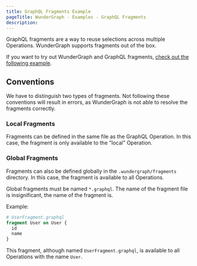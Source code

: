 ```yaml
---
title: GraphQL Fragments Example
pageTitle: WunderGraph - Examples - GraphQL Fragments
description:
---
```


GraphQL fragments are a way to reuse selections across multiple Operations.
WunderGraph supports fragments out of the box.

If you want to try out WunderGraph and GraphQL fragments,
[check out the following example](https://github.com/wundergraph/wundergraph/tree/main/examples/fragments).

## Conventions

We have to distinguish two types of fragments.
Not following these conventions will result in errors,
as WunderGraph is not able to resolve the fragments correctly.

### Local Fragments

Fragments can be defined in the same file as the GraphQL Operation.
In this case, the fragment is only available to the "local" Operation.

### Global Fragments

Fragments can also be defined globally in the `.wundergraph/fragments` directory.
In this case, the fragment is available to all Operations.

Global fragments must be named `*.graphql`.
The name of the fragment file is insignificant,
the name of the fragment is.

Example:

```graphql
# UserFragment.graphql
fragment User on User {
  id
  name
}
```

This fragment, although named `UserFragment.graphql`,
is available to all Operations with the name `User`.
